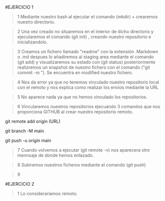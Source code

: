 #EJERCICIO 1

>1 Mediante nuestro bash al ejecutar el comando (mkdir) + <el nombre del archivo> crearemos nuestro directorio.

>2 Una vez creado no situaremos en el interior de dicho directorio y ejecutaremos el comando (git init) , creando nuestro repositorio e inicializandolo.

>3 Creamos un fichero llamado "readme" con la extensión .Markdown o .md despues lo añadiremos al staging area mediante el comando (git add) y visualizaremos su estado con (git status) posteriormente realizremos un snapshot de nuestro fichero con el comando ("git commit -m "). Se encuentra en modified nuestro fichero.

>4 Nos da error ya que no tenemos vinculado nuestro repositorio local con el remoto y nos explica como realizar los envios mediante la URL

>5 No aparece nada ya que no hemos vinculado los repositorios.

>6 Vincularemos nuestros repositorios ejecuando 3 comandos que nos proporciona GITHUB al crear nuestro repositorio remoto. 

git remote add origin (URL)

git branch -M main

git push -u origin main

>7 Cuando volvemos a ejecutar (git remote -v) nos aparecera otro mennsaje de donde hemos enlazado.

>8 Subiremos nuestros ficheros mediante el comando (git push)

>9 

#EJERCICIO 2

>1 Lo considerariamos remoto.



